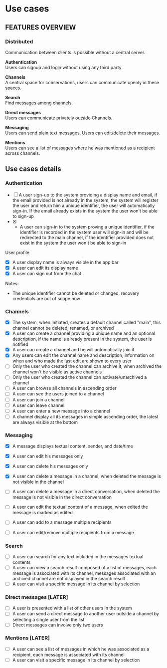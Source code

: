 # Use cases

## FEATURES OVERVIEW

### Distributed

Communication between clients is possible without a central server.

**Authentication**\
Users can signup and login without using any third party

**Channels**\
A central space for conservations, users can communicate openly in these spaces.

**Search**\
Find messages among channels.

**Direct messages**\
Users can communicate privately outside Channels.

**Messaging**\
Users can send plain text messages. Users can edit/delete their messages.

**Mentions**\
Users can see a list of messages where he was mentioned as a recipient across channels.

## Use cases details

### Authentication

- [ ] A user sign-up to the system providing a display name and email, if the email provided is not already in the system, the system will register the user and return him a unique identifier, the user will automatically sign-in. If the email already exists in the system the user won't be able to sign-up
- [x] - A user can sign-in to the system proving a unique identifier, if the identifier is recorded in the system user will sign-in and will be redirected to the main channel, if the identifier provided does not exist in the system the user won't be able to sign-in

User profile

- [x] A user display name is always visible in the app bar
- [x] A user can edit its display name
- [x] A user can sign out from the chat

Notes:

- The unique identifier cannot be deleted or changed, recovery credentials are out of scope now

### Channels

- [x] The system, when initiated, creates a default channel called "main", this channel cannot be deleted, renamed, or archived
- [x] A user can create a channel providing a unique name and an optional description, if the name is already present in the system, the user is notified
- [x] A user can create a channel and he will automatically join it
- [x] Any users can edit the channel name and description, information on when and who made the last edit are shown to every user
- [ ] Only the user who created the channel can archive it, when archived the channel won't be visible as active channels
- [ ] Only the user who created the channel can activate/unarchived a channel
- [ ] A user can browse all channels in ascending order
- [ ] A user can see the users joined to a channel
- [ ] A user can join a channel
- [ ] A user can leave channel
- [ ] A user can enter a new message into a channel
- [ ] A channel display all its messages in simple ascending order, the latest are always visible at the bottom

### Messaging

- [x] A message displays textual content, sender, and date/time
- [x] A user can edit his messages only
- [x] A user can delete his messages only
- [x] A user can delete a message in a channel, when deleted the message is not visible in the channel
- [ ] A user can delete a message in a direct conversation, when deleted the message is not visible in the direct conversation

- [ ] A user can edit the textual content of a message, when edited the message is marked as edited
- [ ] A user can add to a message multiple recipients
- [ ] A user can edit/remove multiple recipients from a message

### Search

- [ ] A user can search for any text included in the messages textual contents
- [ ] A user can view a search result composed of a list of messages, each message is associated with its channel, messages associated with an archived channel are not displayed in the search result
- [ ] A user can visit a specific message in its channel by selection

### Direct messages [LATER]

- [ ] A user is presented with a list of other users in the system
- [ ] A user can send a direct message to another user outside a channel by selecting a single user from the list
- [ ] Direct messages can involve only two users

### Mentions [LATER]

- [ ] A user can see a list of messages in which he was associated as a recipient, each message is associated with its channel
- [ ] A user can visit a specific message in its channel by selection
